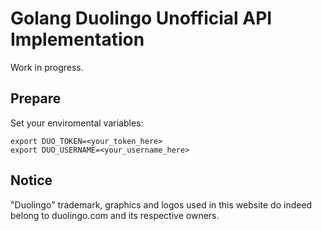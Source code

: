 # Golang Duolingo Unofficial API Implementation

Work in progress.

## Prepare
Set your enviromental variables:
```
export DUO_TOKEN=<your_token_here>
export DUO_USERNAME=<your_username_here>
```

## Notice
"Duolingo" trademark, graphics and logos used in this website do indeed belong to duolingo.com and its respective owners.